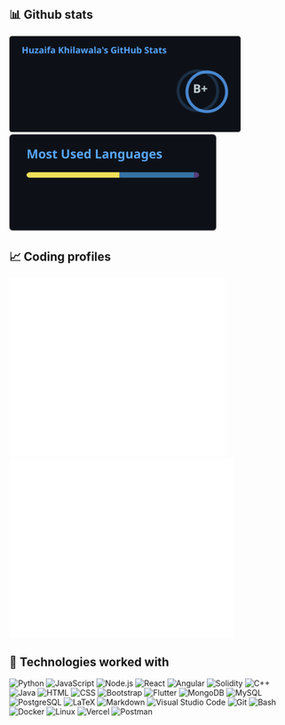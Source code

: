 ## 📊 Github stats

<span>
<a href="https://github.com/RedHeadphone">
<img height="174" src="stats/github_stats.svg" alt="RedHeadphone Github Stats" />
<img height="174" src="stats/top_langs.svg" alt="RedHeadphone Github Top Languages" />
</a>
</span>

## 📈 Coding profiles

<span>
<a href="https://codeforces.com/profile/redheadphone">
<img height="322" src="stats/codeforces_stats.svg" alt="redheadphone Codeforces Stats"/>
</a>
<a href="https://leetcode.com/RedHeadphone">
<img height="322" src="stats/leetcode_stats.svg" alt="RedHeadphone Leetcode Stats"/>
</a>
</span>

## 🧩 Technologies worked with

<p>

<img alt="Python" src="https://img.shields.io/badge/Python-3f7cad.svg?logo=python&logoColor=white">
<img alt="JavaScript" src="https://img.shields.io/badge/JavaScript-20232A.svg?logo=javascript&logoColor=F7DF1E">
<img alt="Node.js" src="https://img.shields.io/badge/Node.js-58af50.svg?logo=node.js&logoColor=white">
<img alt="React" src="https://img.shields.io/badge/React-20232A?logo=react&logoColor=61DAFB">
<img alt="Angular" src="https://img.shields.io/badge/Angular-de4433?logo=angular&logoColor=white">
<img alt="Solidity" src="https://img.shields.io/badge/Solidity-20232A?logo=Solidity&logoColor=white">
<img alt="C++" src="https://img.shields.io/badge/C%2B%2B-00599C?logo=c%2B%2B&logoColor=white">
<img alt="Java" src="https://img.shields.io/badge/Java-e6712c?logo=Java&logoColor=white">
<img alt="HTML" src="https://img.shields.io/badge/HTML-E34F26.svg?logo=html5&logoColor=white">
<img alt="CSS" src="https://img.shields.io/badge/CSS-1572B6.svg?logo=css3&logoColor=white">
<img alt="Bootstrap" src="https://img.shields.io/badge/Bootstrap-7952B3.svg?logo=bootstrap&logoColor=white">
<img alt="Flutter" src="https://img.shields.io/badge/Flutter-5ac8f8?logo=flutter&logoColor=white">
<img alt="MongoDB" src ="https://img.shields.io/badge/MongoDB-5baa43.svg?logo=mongodb&logoColor=white">
<img alt="MySQL" src="https://img.shields.io/badge/MySQL-2e7690?logo=mysql&logoColor=white">
<img alt="PostgreSQL" src ="https://img.shields.io/badge/PostgreSQL-316192.svg?logo=postgresql&logoColor=white">
<img alt="LaTeX" src="https://img.shields.io/badge/LaTeX-008080.svg?logo=LaTeX&logoColor=white">
<img alt="Markdown" src="https://img.shields.io/badge/Markdown-20232A.svg?logo=markdown&logoColor=white">
<img alt="Visual Studio Code" src="https://img.shields.io/badge/Visual%20Studio%20Code-167acd.svg?logo=visual-studio-code&logoColor=white">
<img alt="Git" src="https://img.shields.io/badge/Git-F05033.svg?logo=git&logoColor=white">
<img alt="Bash" src="https://img.shields.io/badge/Bash-20232A.svg?logo=gnu-bash&logoColor=white">
<img alt="Docker" src="https://img.shields.io/badge/Docker-02569B?logo=Docker&logoColor=white">
<img alt="Linux" src="https://img.shields.io/badge/Linux-f6db47?logo=linux&logoColor=black">
<img alt="Vercel" src="https://img.shields.io/badge/Vercel-20232A.svg?logo=vercel&logoColor=white">
<img alt="Postman" src="https://img.shields.io/badge/Postman-FF6C37?logo=postman&logoColor=white">

</p>
